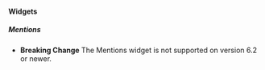 
#### Widgets
##### Mentions
- **Breaking Change** The Mentions widget is not supported on version 6.2 or newer.
